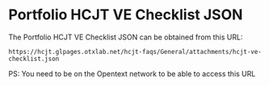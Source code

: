 # Portfolio HCJT VE Checklist JSON

The Portfolio HCJT VE Checklist JSON can be obtained from this URL:

```
https://hcjt.glpages.otxlab.net/hcjt-faqs/General/attachments/hcjt-ve-checklist.json
```

PS: You need to be on the Opentext network to be able to access this URL

